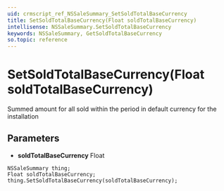 ```yaml
---
uid: crmscript_ref_NSSaleSummary_SetSoldTotalBaseCurrency
title: SetSoldTotalBaseCurrency(Float soldTotalBaseCurrency)
intellisense: NSSaleSummary.SetSoldTotalBaseCurrency
keywords: NSSaleSummary, GetSoldTotalBaseCurrency
so.topic: reference
---
```


# SetSoldTotalBaseCurrency(Float soldTotalBaseCurrency)

Summed amount for all sold within the period in default currency for the installation

## Parameters

* **soldTotalBaseCurrency** Float

```crmscript
NSSaleSummary thing;
Float soldTotalBaseCurrency;
thing.SetSoldTotalBaseCurrency(soldTotalBaseCurrency);
```

